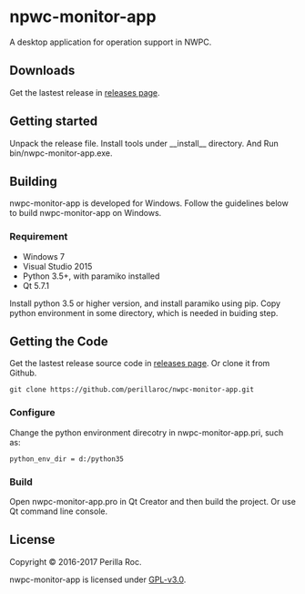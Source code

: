 # npwc-monitor-app

A desktop application for operation support in NWPC.

## Downloads

Get the lastest release in [releases page](https://github.com/perillaroc/nwpc-monitor-app/releases).

## Getting started

Unpack the release file.
Install tools under \_\_install\_\_ directory.
And Run bin/nwpc-monitor-app.exe.

## Building

nwpc-monitor-app is developed for Windows.
Follow the guidelines below to build nwpc-monitor-app on Windows.

### Requirement

* Windows 7
* Visual Studio 2015
* Python 3.5+, with paramiko installed
* Qt 5.7.1

Install python 3.5 or higher version, and install paramiko using pip.
Copy python environment in some directory, which is needed in buiding step.

## Getting the Code

Get the lastest release source code in [releases page](https://github.com/perillaroc/nwpc-monitor-app/releases).
Or clone it from Github.

```
git clone https://github.com/perillaroc/nwpc-monitor-app.git
```

### Configure

Change the python environment direcotry in nwpc-monitor-app.pri, such as:

```
python_env_dir = d:/python35
```

### Build

Open nwpc-monitor-app.pro in Qt Creator and then build the project. Or use Qt command line console.

## License

Copyright &copy; 2016-2017 Perilla Roc.

nwpc-monitor-app is licensed under [GPL-v3.0](https://www.gnu.org/licenses/gpl-3.0.html).

